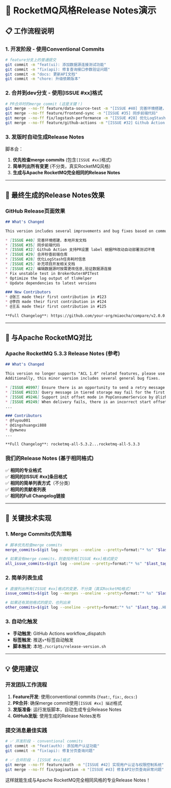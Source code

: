 # 🚀 RocketMQ风格Release Notes演示

## 📋 工作流程说明

### 1. 开发阶段 - 使用Conventional Commits
```bash
# feature分支上的普通提交
git commit -m "feat(ui): 添加数据源连接测试功能"
git commit -m "fix(api): 修复查询接口参数验证问题"  
git commit -m "docs: 更新API文档"
git commit -m "chore: 升级依赖版本"
```

### 2. 合并到dev分支 - 使用[ISSUE #xx]格式
```bash
# PR合并时的merge commit (这是关键！)
git merge --no-ff feature/data-source-test -m "[ISSUE #40] 完善环境搭建，本地开发文档"
git merge --no-ff feature/frontend-sync -m "[ISSUE #35] 同步前端代码"  
git merge --no-ff fix/logstash-performance -m "[ISSUE #28] 优化LogStash任务耗时信息"
git merge --no-ff feature/github-actions -m "[ISSUE #32] Github Action 支持PR设置 label 根据PR改动自动部署测试环境"
```

### 3. 发版时自动生成Release Notes
脚本会：
1. **优先检查merge commits** (包含`[ISSUE #xx]`格式)
2. **简单列出所有变更** (不分类，真实RocketMQ风格)
3. **生成与Apache RocketMQ完全相同的Release Notes**

---

## 🎯 最终生成的Release Notes效果

### GitHub Release页面效果

```markdown
## What's Changed

This version includes several improvements and bug fixes based on community feedback.

* [ISSUE #40] 完善环境搭建，本地开发文档
* [ISSUE #35] 同步前端代码  
* [ISSUE #32] Github Action 支持PR设置 label 根据PR改动自动部署测试环境
* [ISSUE #29] 合并秒查前端仓库
* [ISSUE #28] 优化LogStash任务耗时信息
* [ISSUE #25] 补充项目开发相关文档
* [ISSUE #22] 编辑数据源时按需更改信息,验证数据源连接
* Fix unstable test in BrokerOuterAPITest
* Optimize the log output of tlsHelper
* Update dependencies to latest versions

### New Contributors
* @张三 made their first contribution in #123
* @李四 made their first contribution in #124  
* @王五 made their first contribution in #125

**Full Changelog**: https://github.com/your-org/miaocha/compare/v2.0.0...v2.1.0
```

---

## 🔄 与Apache RocketMQ对比

### Apache RocketMQ 5.3.3 Release Notes (参考)
```markdown
## What's Changed

This version no longer supports "ACL 1.0" related features, please use "ACL 2.0".
Additionally, this minor version includes several general bug fixes.

* [ISSUE #8997] Ensure there is an opportunity to send a retry message when broker no response by @gaoyf in #9137
* [ISSUE #9233] Query message in tiered storage may fail for the first correct index file was not selected by @bxfjb in #9234
* [ISSUE #9246] Support init offset mode in PopConsumerService by @lizhimins in #9247
* [ISSUE #9249] When delivery fails, there is an incorrect start offset in the delivery settings by @coolmoon101 in #9252
...

### Contributors
* @fuyou001
* @dingshuangxi888
* @ymwneu
...

**Full Changelog**: rocketmq-all-5.3.2...rocketmq-all-5.3.3
```

### 我们的Release Notes (基于相同格式)
✅ **相同的专业格式**  
✅ **相同的[ISSUE #xx]条目格式**  
✅ **相同的简单列表方式**（不分类）  
✅ **相同的贡献者列表**  
✅ **相同的Full Changelog链接**

---

## 🎯 关键技术实现

### 1. Merge Commits优先策略
```bash
# 脚本优先检查merge commits
merge_commits=$(git log --merges --oneline --pretty=format:"* %s" "$last_tag..HEAD" | grep -E "\[ISSUE.*\]")

# 如果没有merge commits，则查找所有[ISSUE #xx]格式提交
all_issue_commits=$(git log --oneline --pretty=format:"* %s" "$last_tag..HEAD" | grep -E "\[ISSUE.*\]")
```

### 2. 简单列表生成
```bash
# 直接列出所有[ISSUE #xx]格式的变更，不分类（真实RocketMQ格式）
issue_commits=$(git log --merges --oneline --pretty=format:"* %s" "$last_tag..HEAD" | grep -E "\[ISSUE.*\]")

# 如果还有其他格式的提交，也列出来
other_commits=$(git log --oneline --pretty=format:"* %s" "$last_tag..HEAD" | grep -v -E "\[ISSUE.*\]")
```

### 3. 自动化触发
- **手动触发**: GitHub Actions workflow_dispatch
- **标签触发**: 推送`v*`标签自动触发
- **脚本触发**: 本地`./scripts/release-version.sh`

---

## 💡 使用建议

### 开发团队工作流程
1. **Feature开发**: 使用conventional commits (`feat:`, `fix:`, `docs:`)
2. **PR合并**: 确保merge commit使用`[ISSUE #xx] 描述`格式
3. **发版准备**: 运行发版脚本，自动生成专业Release Notes
4. **GitHub发版**: 使用生成的Release Notes发布

### 提交消息最佳实践
```bash
# ✅ 开发阶段 - conventional commits
git commit -m "feat(auth): 添加用户认证功能"
git commit -m "fix(api): 修复分页查询问题"

# ✅ 合并阶段 - [ISSUE #xx]格式
git merge --no-ff feature/auth -m "[ISSUE #42] 实现用户认证与权限控制系统"
git merge --no-ff fix/pagination -m "[ISSUE #43] 修复API分页查询异常问题"
```

这样就能生成与Apache RocketMQ完全相同风格的专业Release Notes！ 